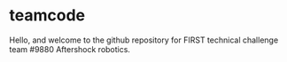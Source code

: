 # teamcode
Hello, and welcome to the github repository for FIRST technical challenge team #9880 Aftershock robotics.
